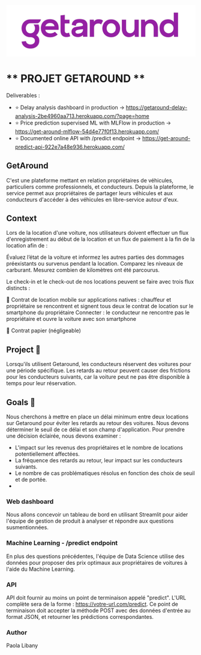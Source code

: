 

![Alt text](https://github.com/gpls/GetAround/blob/master/get.jpg)



# ** PROJET GETAROUND  **


Deliverables : 

- ⭐️ Delay analysis dashboard in production -> https://getaround-delay-analysis-2be4960aa713.herokuapp.com/?page=home
- ⭐️ Price prediction supervised ML with MLFlow in production -> https://get-around-mlflow-54d4e77f0f13.herokuapp.com/
- ⭐️ Documented online API with /predict endpoint -> https://get-around-predict-api-922e7a48e936.herokuapp.com/


## GetAround

C'est une plateforme mettant en relation propriétaires de véhicules, particuliers comme professionnels, et conducteurs. Depuis la plateforme, le service permet aux propriétaires de partager leurs véhicules et aux conducteurs d'accéder à des véhicules en libre-service autour d'eux.

## Context

Lors de la location d'une voiture, nos utilisateurs doivent effectuer un flux d'enregistrement au début de la location et un flux de paiement à la fin de la location afin de :

Évaluez l’état de la voiture et informez les autres parties des dommages préexistants ou survenus pendant la location.
Comparez les niveaux de carburant.
Mesurez combien de kilomètres ont été parcourus.

Le check-in et le check-out de nos locations peuvent se faire avec trois flux distincts :

📱 Contrat de location mobile sur applications natives : chauffeur et propriétaire se rencontrent et signent tous deux le contrat de location sur le smartphone du propriétaire
Connecter : le conducteur ne rencontre pas le propriétaire et ouvre la voiture avec son smartphone

📝 Contrat papier (négligeable)


## Project 🚧

Lorsqu'ils utilisent Getaround, les conducteurs réservent des voitures pour une période spécifique. Les retards au retour peuvent causer des frictions pour les conducteurs suivants, car la voiture peut ne pas être disponible à temps pour leur réservation.


## Goals 🎯


Nous cherchons à mettre en place un délai minimum entre deux locations sur Getaround pour éviter les retards au retour des voitures. Nous devons déterminer le seuil de ce délai et son champ d'application. Pour prendre une décision éclairée, nous devons examiner :

- L'impact sur les revenus des propriétaires et le nombre de locations potentiellement affectées.
- La fréquence des retards au retour, leur impact sur les conducteurs suivants.
- Le nombre de cas problématiques résolus en fonction des choix de seuil et de portée.
- 

### Web dashboard

Nous allons concevoir un tableau de bord en utilisant Streamlit pour aider l'équipe de gestion de produit à analyser et répondre aux questions susmentionnées.


### Machine Learning - /predict endpoint

En plus des questions précédentes, l'équipe de Data Science utilise des données pour proposer des prix optimaux aux propriétaires de voitures à l'aide du Machine Learning.


### API
 API doit fournir au moins un point de terminaison appelé "predict". L'URL complète sera de la forme : https://votre-url.com/predict. Ce point de terminaison doit accepter la méthode POST avec des données d'entrée au format JSON, et retourner les prédictions correspondantes.


### Author

Paola Libany 